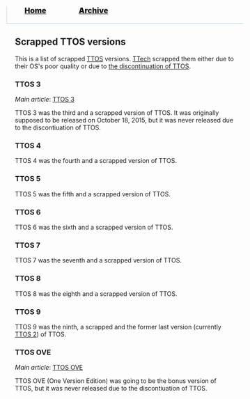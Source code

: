 <blockquote style="background: #0000;border-bottom: 1px solid #B2D2E1;height: 30px;margin: 0 -20px 20px;padding: 0px 20px 9px 40px;">
  <p style=""><a href="https://hexa-one.github.io/pptos-wiki/" style="font-size: 17px;font-weight: 900;font-style: normal;text-shadow: rgba(255,255,255,0.9) 0 1px 0;">Home</a>&nbsp;&nbsp;&nbsp;&nbsp;&nbsp;&nbsp;&nbsp;&nbsp;&nbsp;&nbsp;&nbsp;&nbsp;&nbsp;&nbsp;&nbsp;&nbsp;&nbsp;&nbsp;
    <a href="https://hexa-one.github.io/pptos-wiki/archive/" style="font-size: 17px;font-weight: 900;font-style: normal;text-shadow: rgba(255,255,255,0.9) 0 1px 0;">Archive</a>
  </p>
</blockquote>

## Scrapped TTOS versions

This is a list of scrapped [TTOS](https://hexa-one.github.io/pptos-wiki/wiki/TTOS/) versions. [TTech](https://pptos.fandom.com/wiki/TTech) scrapped them either due to their OS's poor quality or due to [the discontinuation of TTOS](https://pptos.fandom.com/wiki/User_blog:TTech_TTOS_Return/The_official_announcement_of_the_discontinuation_of_TTOS_and_the_defunction_of_TTech). 

### TTOS 3

*Main article*: [TTOS 3](https://hexa-one.github.io/pptos-wiki/wiki/TTOS/TTOS_3)

TTOS 3 was the third and a scrapped version of TTOS. It was originally supposed to be released on October 18, 2015, but it was never released due to the discontiuation of TTOS.

### TTOS 4

TTOS 4 was the fourth and a scrapped version of TTOS.

### TTOS 5

TTOS 5 was the fifth and a scrapped version of TTOS. 

### TTOS 6

TTOS 6 was the sixth and a scrapped version of TTOS.

### TTOS 7

TTOS 7 was the seventh and a scrapped version of TTOS.

### TTOS 8

TTOS 8 was the eighth and a scrapped version of TTOS.

### TTOS 9

TTOS 9 was the ninth, a scrapped and the former last version (currently [TTOS 2](https://hexa-one.github.io/pptos-wiki/wiki/TTOS/TTOS_2)) of TTOS. 

### TTOS OVE

*Main article*: [TTOS OVE](https://hexa-one.github.io/pptos-wiki/wiki/TTOS/TTOS_OVE)

TTOS OVE (One Version Edition) was going to be the bonus version of TTOS, but it was never released due to the discontiuation of TTOS. 

<body style="background-image: url(https://raw.githubusercontent.com/hexa-one/pptos-wiki/gh-pages/assets/background/background.png);background-repeat: no-repeat;background-attachment: fixed;background-size: cover;">
